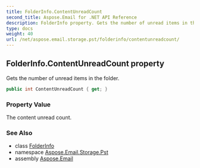 ```yaml
---
title: FolderInfo.ContentUnreadCount
second_title: Aspose.Email for .NET API Reference
description: FolderInfo property. Gets the number of unread items in the folder
type: docs
weight: 40
url: /net/aspose.email.storage.pst/folderinfo/contentunreadcount/
---
```

## FolderInfo.ContentUnreadCount property

Gets the number of unread items in the folder.

```csharp
public int ContentUnreadCount { get; }
```

### Property Value

The content unread count.

### See Also

* class [FolderInfo](../)
* namespace [Aspose.Email.Storage.Pst](../../folderinfo/)
* assembly [Aspose.Email](../../../)


